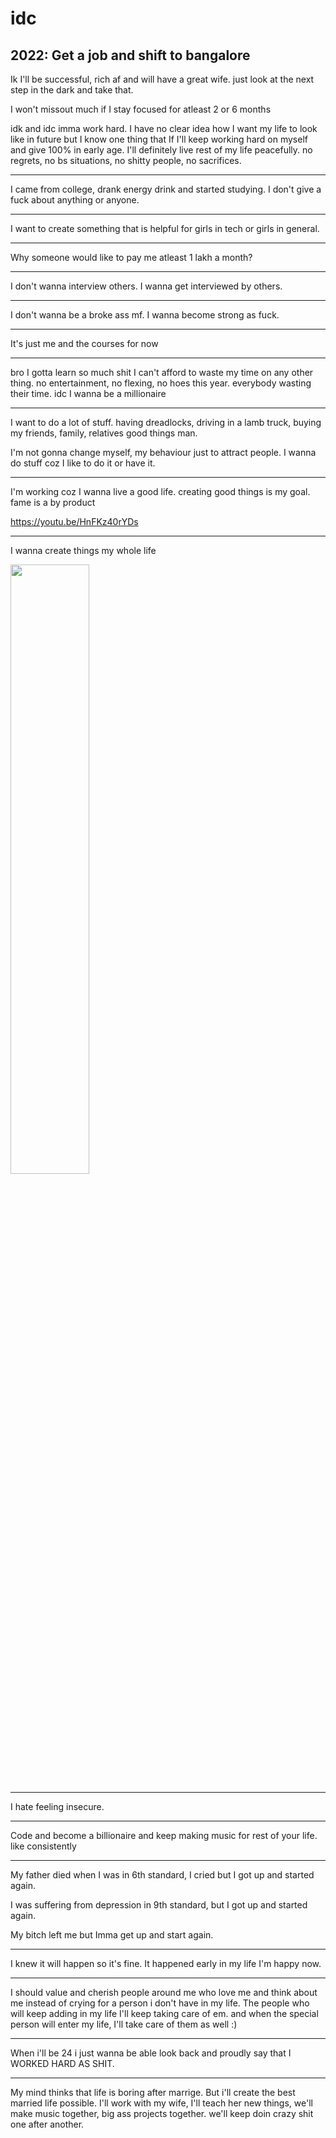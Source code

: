 # idc

## 2022: Get a job and shift to bangalore

Ik I'll be successful, rich af and will have a great wife. just look at the next step in the dark and take that.

I won't missout much if I stay focused for atleast 2 or 6 months

idk and idc imma work hard. I have no clear idea how I want my life to look like in future but I know one thing that If I'll keep working hard on myself and give 100% in early age. I'll definitely live rest of my life peacefully. no regrets, no bs situations, no shitty people, no sacrifices.

---

I came from college, drank energy drink and started studying. I don't give a fuck about anything or anyone. 

---

I want to create something that is helpful for girls in tech or girls in general.

---

Why someone would like to pay me atleast 1 lakh a month?

---

I don't wanna interview others. I wanna get interviewed by others.

---

I don't wanna be a broke ass mf. I wanna become strong as fuck.

---

It's just me and the courses for now

---

bro I gotta learn so much shit I can't afford to waste my time on any other thing. no entertainment, no flexing, no hoes this year. everybody wasting their time.
idc I wanna be a millionaire

---

I want to do a lot of stuff. having dreadlocks, driving in a lamb truck, buying my friends, family, relatives good things man.

I'm not gonna change myself, my behaviour just to attract people. I wanna do stuff coz I like to do it or have it.

---

I'm working coz I wanna live a good life. creating good things is my goal. fame is a by product

https://youtu.be/HnFKz40rYDs

---

I wanna create things my whole life

<img src = "https://user-images.githubusercontent.com/59761032/167255474-46abe652-87e9-44a6-b91e-9d0841266a10.png" width="50%">

---

I hate feeling insecure.

---

Code and become a billionaire and keep making music for rest of your life. like consistently

---


My father died when I was in 6th standard, I cried but I got up and started again. 

I was suffering from depression in 9th standard, but I got up and started again. 

My bitch left me but Imma get up and start again.

---

I knew it will happen so it's fine. It happened early in my life I'm happy now.

---

I should value and cherish people around me who love me and think about me instead of crying for a person i don't have in my life. The people who will keep adding in my life I'll keep taking care of em. and when the special person will enter my life, I'll take care of them as well :)

---

When i'll be 24 i just wanna be able look back and proudly say that I WORKED HARD AS SHIT.

---

My mind thinks that life is boring after marrige. But i'll create the best married life possible. I'll work with my wife, I'll teach her new things, we'll make music together, big ass projects together. we'll keep doin crazy shit one after another.

